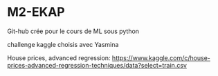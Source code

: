 # M2-EKAP

Git-hub crée pour le cours de ML sous python

challenge kaggle choisis avec Yasmina 

House prices, advanced regression:
https://www.kaggle.com/c/house-prices-advanced-regression-techniques/data?select=train.csv
